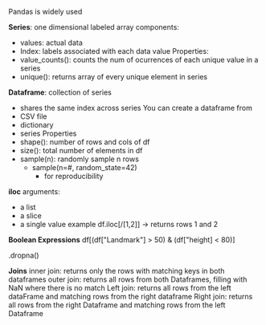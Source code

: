 
Pandas is widely used 

**Series**: one dimensional labeled array
components:
- values: actual data
- Index: labels associated with each data value
Properties:
- value_counts(): counts the num of ocurrences of each unique value in a series
- unique(): returns array of every unique element in series
 
**Dataframe**: collection of series
- shares the same index across series
You can create a dataframe from
- CSV file
- dictionary
- series
Properties
- shape(): number of rows and cols of df
- size(): total number of elements in df
- sample(n): randomly sample n rows
	- sample(n=#, random_state=42)
		- for reproducibility


**iloc**
arguments: 
- a list
- a slice
- a single value
example
df.iloc[/[1,2]] -> returns rows 1 and 2

**Boolean Expressions**
df[(df["Landmark"] > 50) & (df["height] < 80)]

.dropna()


**Joins**
inner join: returns only the rows with matching keys in both dataframes
outer join: returns all rows from both Dataframes, filling with NaN where there is no match
Left join: returns all rows from the left dataFrame and matching rows from the right dataframe
Right join: returns all rows from the right Dataframe and matching rows from the left Dataframe


